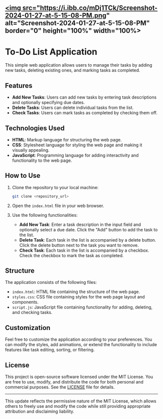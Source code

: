 <a href="https://ibb.co/Vj1r9WR"><img src="https://i.ibb.co/mDj1TCk/Screenshot-2024-01-27-at-5-15-08-PM.png" alt="Screenshot-2024-01-27-at-5-15-08-PM"  border="0" height="100%" width="100%></a>
---

# To-Do List Application

This simple web application allows users to manage their tasks by adding new tasks, deleting existing ones, and marking tasks as completed.

## Features

- **Add New Tasks**: Users can add new tasks by entering task descriptions and optionally specifying due dates.
- **Delete Tasks**: Users can delete individual tasks from the list.
- **Check Tasks**: Users can mark tasks as completed by checking them off.

## Technologies Used

- **HTML**: Markup language for structuring the web page.
- **CSS**: Stylesheet language for styling the web page and making it visually appealing.
- **JavaScript**: Programming language for adding interactivity and functionality to the web page.

## How to Use

1. Clone the repository to your local machine:

   ```bash
   git clone <repository_url>
   ```

2. Open the `index.html` file in your web browser.

3. Use the following functionalities:

   - **Add New Task**: Enter a task description in the input field and optionally select a due date. Click the "Add" button to add the task to the list.
   - **Delete Task**: Each task in the list is accompanied by a delete button. Click the delete button next to the task you want to remove.
   - **Check Task**: Each task in the list is accompanied by a checkbox. Check the checkbox to mark the task as completed.

## Structure

The application consists of the following files:

- `index.html`: HTML file containing the structure of the web page.
- `styles.css`: CSS file containing styles for the web page layout and components.
- `script.js`: JavaScript file containing functionality for adding, deleting, and checking tasks.

## Customization

Feel free to customize the application according to your preferences. You can modify the styles, add animations, or extend the functionality to include features like task editing, sorting, or filtering.

## License

This project is open-source software licensed under the MIT License. You are free to use, modify, and distribute the code for both personal and commercial purposes. See the [LICENSE](LICENSE) file for details.

---

This update reflects the permissive nature of the MIT License, which allows others to freely use and modify the code while still providing appropriate attribution and disclaiming liability.
